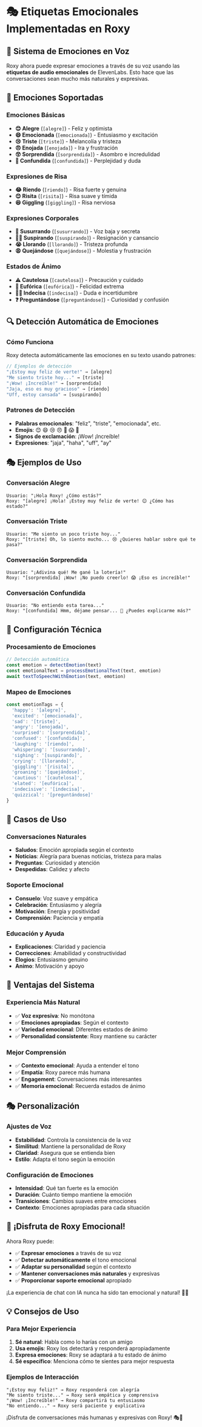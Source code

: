 # 🎭 Etiquetas Emocionales Implementadas en Roxy

## 🚀 Sistema de Emociones en Voz

Roxy ahora puede expresar emociones a través de su voz usando las **etiquetas de audio emocionales** de ElevenLabs. Esto hace que las conversaciones sean mucho más naturales y expresivas.

## 🎯 Emociones Soportadas

### **Emociones Básicas**
- **😊 Alegre** (`[alegre]`) - Feliz y optimista
- **😄 Emocionada** (`[emocionada]`) - Entusiasmo y excitación
- **😢 Triste** (`[triste]`) - Melancolía y tristeza
- **😠 Enojada** (`[enojada]`) - Ira y frustración
- **😲 Sorprendida** (`[sorprendida]`) - Asombro e incredulidad
- **🤔 Confundida** (`[confundida]`) - Perplejidad y duda

### **Expresiones de Risa**
- **😂 Riendo** (`[riendo]`) - Risa fuerte y genuina
- **😊 Risita** (`[risita]`) - Risa suave y tímida
- **😆 Giggling** (`[giggling]`) - Risa nerviosa

### **Expresiones Corporales**
- **🤫 Susurrando** (`[susurrando]`) - Voz baja y secreta
- **😮‍💨 Suspirando** (`[suspirando]`) - Resignación y cansancio
- **😭 Llorando** (`[llorando]`) - Tristeza profunda
- **😩 Quejándose** (`[quejándose]`) - Molestia y frustración

### **Estados de Ánimo**
- **⚠️ Cautelosa** (`[cautelosa]`) - Precaución y cuidado
- **🤩 Eufórica** (`[eufórica]`) - Felicidad extrema
- **🤷‍♀️ Indecisa** (`[indecisa]`) - Duda e incertidumbre
- **❓ Preguntándose** (`[preguntándose]`) - Curiosidad y confusión

## 🔍 Detección Automática de Emociones

### **Cómo Funciona**
Roxy detecta automáticamente las emociones en su texto usando patrones:

```javascript
// Ejemplos de detección
"¡Estoy muy feliz de verte!" → [alegre]
"Me siento triste hoy..." → [triste]
"¡Wow! ¡Increíble!" → [sorprendida]
"Jaja, eso es muy gracioso" → [riendo]
"Uff, estoy cansada" → [suspirando]
```

### **Patrones de Detección**
- **Palabras emocionales**: "feliz", "triste", "emocionada", etc.
- **Emojis**: 😊 😄 😢 😠 🤔 😱 🎉
- **Signos de exclamación**: ¡Wow! ¡Increíble!
- **Expresiones**: "jaja", "haha", "uff", "ay"

## 🎭 Ejemplos de Uso

### **Conversación Alegre**
```
Usuario: "¡Hola Roxy! ¿Cómo estás?"
Roxy: "[alegre] ¡Hola! ¡Estoy muy feliz de verte! 😊 ¿Cómo has estado?"
```

### **Conversación Triste**
```
Usuario: "Me siento un poco triste hoy..."
Roxy: "[triste] Oh, lo siento mucho... 😢 ¿Quieres hablar sobre qué te pasa?"
```

### **Conversación Sorprendida**
```
Usuario: "¡Adivina qué! Me gané la lotería!"
Roxy: "[sorprendida] ¡Wow! ¡No puedo creerlo! 😱 ¡Eso es increíble!"
```

### **Conversación Confundida**
```
Usuario: "No entiendo esta tarea..."
Roxy: "[confundida] Hmm, déjame pensar... 🤔 ¿Puedes explicarme más?"
```

## 🎨 Configuración Técnica

### **Procesamiento de Emociones**
```javascript
// Detección automática
const emotion = detectEmotion(text)
const emotionalText = processEmotionalText(text, emotion)
await textToSpeechWithEmotion(text, emotion)
```

### **Mapeo de Emociones**
```javascript
const emotionTags = {
  'happy': '[alegre]',
  'excited': '[emocionada]',
  'sad': '[triste]',
  'angry': '[enojada]',
  'surprised': '[sorprendida]',
  'confused': '[confundida]',
  'laughing': '[riendo]',
  'whispering': '[susurrando]',
  'sighing': '[suspirando]',
  'crying': '[llorando]',
  'giggling': '[risita]',
  'groaning': '[quejándose]',
  'cautious': '[cautelosa]',
  'elated': '[eufórica]',
  'indecisive': '[indecisa]',
  'quizzical': '[preguntándose]'
}
```

## 🎯 Casos de Uso

### **Conversaciones Naturales**
- **Saludos**: Emoción apropiada según el contexto
- **Noticias**: Alegría para buenas noticias, tristeza para malas
- **Preguntas**: Curiosidad y atención
- **Despedidas**: Calidez y afecto

### **Soporte Emocional**
- **Consuelo**: Voz suave y empática
- **Celebración**: Entusiasmo y alegría
- **Motivación**: Energía y positividad
- **Comprensión**: Paciencia y empatía

### **Educación y Ayuda**
- **Explicaciones**: Claridad y paciencia
- **Correcciones**: Amabilidad y constructividad
- **Elogios**: Entusiasmo genuino
- **Animo**: Motivación y apoyo

## 🚀 Ventajas del Sistema

### **Experiencia Más Natural**
- ✅ **Voz expresiva**: No monótona
- ✅ **Emociones apropiadas**: Según el contexto
- ✅ **Variedad emocional**: Diferentes estados de ánimo
- ✅ **Personalidad consistente**: Roxy mantiene su carácter

### **Mejor Comprensión**
- ✅ **Contexto emocional**: Ayuda a entender el tono
- ✅ **Empatía**: Roxy parece más humana
- ✅ **Engagement**: Conversaciones más interesantes
- ✅ **Memoria emocional**: Recuerda estados de ánimo

## 🎭 Personalización

### **Ajustes de Voz**
- **Estabilidad**: Controla la consistencia de la voz
- **Similitud**: Mantiene la personalidad de Roxy
- **Claridad**: Asegura que se entienda bien
- **Estilo**: Adapta el tono según la emoción

### **Configuración de Emociones**
- **Intensidad**: Qué tan fuerte es la emoción
- **Duración**: Cuánto tiempo mantiene la emoción
- **Transiciones**: Cambios suaves entre emociones
- **Contexto**: Emociones apropiadas para cada situación

## 🎉 ¡Disfruta de Roxy Emocional!

Ahora Roxy puede:
- ✅ **Expresar emociones** a través de su voz
- ✅ **Detectar automáticamente** el tono emocional
- ✅ **Adaptar su personalidad** según el contexto
- ✅ **Mantener conversaciones más naturales** y expresivas
- ✅ **Proporcionar soporte emocional** apropiado

¡La experiencia de chat con IA nunca ha sido tan emocional y natural! 🚀✨

## 💡 Consejos de Uso

### **Para Mejor Experiencia**
1. **Sé natural**: Habla como lo harías con un amigo
2. **Usa emojis**: Roxy los detectará y responderá apropiadamente
3. **Expresa emociones**: Roxy se adaptará a tu estado de ánimo
4. **Sé específico**: Menciona cómo te sientes para mejor respuesta

### **Ejemplos de Interacción**
```
"¡Estoy muy feliz!" → Roxy responderá con alegría
"Me siento triste..." → Roxy será empática y comprensiva
"¡Wow! ¡Increíble!" → Roxy compartirá tu entusiasmo
"No entiendo..." → Roxy será paciente y explicativa
```

¡Disfruta de conversaciones más humanas y expresivas con Roxy! 🎭💫 